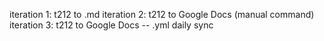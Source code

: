 iteration 1: t212 to .md
iteration 2: t212 to Google Docs (manual command)
iteration 3: t212 to Google Docs -- .yml daily sync